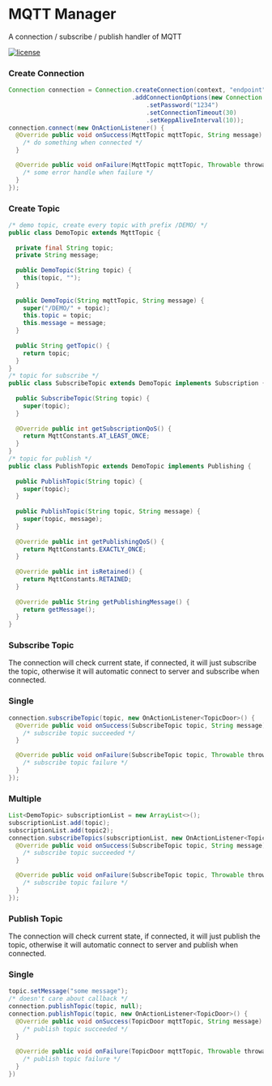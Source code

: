 # MQTT Manager
A connection / subscribe / publish handler of MQTT

[![license](https://img.shields.io/github/license/mashape/apistatus.svg)](https://github.com/GregoryHo/MqttManager/blob/master/LICENSE)

### Create Connection
```java
Connection connection = Connection.createConnection(context, "endpoint", "clientId")
                                  .addConnectionOptions(new Connection.ConnectOptionsBuilder().setUser("test")
                                      .setPassword("1234")
                                      .setConnectionTimeout(30)
                                      .setKeppAliveInterval(10));
connection.connect(new OnActionListener() {
  @Override public void onSuccess(MqttTopic mqttTopic, String message) {
    /* do something when connected */
  }

  @Override public void onFailure(MqttTopic mqttTopic, Throwable throwable) {
    /* some error handle when failure */
  }
});
````
### Create Topic
```java
/* demo topic, create every topic with prefix /DEMO/ */
public class DemoTopic extends MqttTopic {
  
  private final String topic;
  private String message;
  
  public DemoTopic(String topic) {
    this(topic, "");
  }
  
  public DemoTopic(String mqttTopic, String message) {
    super("/DEMO/" + topic);
    this.topic = topic;
    this.message = message;
  }
  
  public String getTopic() {
    return topic;
  }
}
/* topic for subscribe */
public class SubscribeTopic extends DemoTopic implements Subscription {
  
  public SubscribeTopic(String topic) {
    super(topic);
  }
  
  @Override public int getSubscriptionQoS() {
    return MqttConstants.AT_LEAST_ONCE;
  }
}
/* topic for publish */
public class PublishTopic extends DemoTopic implements Publishing {
  
  public PublishTopic(String topic) {
    super(topic);
  }
  
  public PublishTopic(String topic, String message) {
    super(topic, message);
  }
  
  @Override public int getPublishingQoS() {
    return MqttConstants.EXACTLY_ONCE;
  }
  
  @Override public int isRetained() {
    return MqttConstants.RETAINED;
  }
  
  @Override public String getPublishingMessage() {
    return getMessage();
  }
}
```
### Subscribe Topic
The connection will check current state,
if connected, it will just subscribe the topic,
otherwise it will automatic connect to server and subscribe when connected.
### Single
```java
connection.subscribeTopic(topic, new OnActionListener<TopicDoor>() {
  @Override public void onSuccess(SubscribeTopic topic, String message) {
    /* subscribe topic succeeded */
  }

  @Override public void onFailure(SubscribeTopic topic, Throwable throwable) {
    /* subscribe topic failure */
  }
});
```
### Multiple
```java
List<DemoTopic> subscriptionList = new ArrayList<>();
subscriptionList.add(topic);
subscriptionList.add(topic2);
connection.subscribeTopics(subscriptionList, new OnActionListener<TopicDoor>() {
  @Override public void onSuccess(SubscribeTopic topic, String message) {
    /* subscribe topic succeeded */
  }

  @Override public void onFailure(SubscribeTopic topic, Throwable throwable) {
    /* subscribe topic failure */
  }
});
```
### Publish Topic
The connection will check current state,
if connected, it will just publish the topic,
otherwise it will automatic connect to server and publish when connected.
### Single
```java
topic.setMessage("some message");
/* doesn't care about callback */
connection.publishTopic(topic, null);
connection.publishTopic(topic, new OnActionListener<TopicDoor>() {
  @Override public void onSuccess(TopicDoor mqttTopic, String message) {
    /* publish topic succeeded */
  }
                               
  @Override public void onFailure(TopicDoor mqttTopic, Throwable throwable) {
    /* publish topic failure */
  }
})
```

